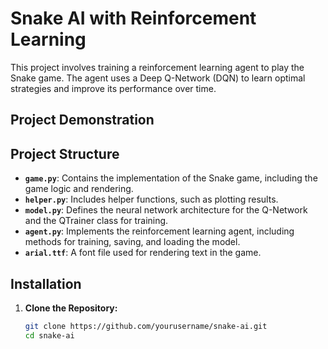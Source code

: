 # Snake AI with Reinforcement Learning

This project involves training a reinforcement learning agent to play the Snake game. The agent uses a Deep Q-Network (DQN) to learn optimal strategies and improve its performance over time.

## Project Demonstration

## Project Structure

- **`game.py`**: Contains the implementation of the Snake game, including the game logic and rendering.
- **`helper.py`**: Includes helper functions, such as plotting results.
- **`model.py`**: Defines the neural network architecture for the Q-Network and the QTrainer class for training.
- **`agent.py`**: Implements the reinforcement learning agent, including methods for training, saving, and loading the model.
- **`arial.ttf`**: A font file used for rendering text in the game.

## Installation

1. **Clone the Repository:**
   ```bash
   git clone https://github.com/yourusername/snake-ai.git
   cd snake-ai
